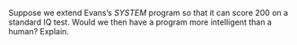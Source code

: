 

Suppose we extend Evans’s <i>SYSTEM</i> program so that it can score 200 on a standard
IQ test. Would we then have a program more intelligent than a human?
Explain.
